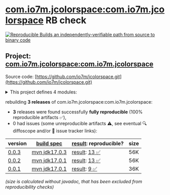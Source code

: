 [com.io7m.jcolorspace:com.io7m.jcolorspace](https://central.sonatype.com/artifact/com.io7m.jcolorspace/com.io7m.jcolorspace/versions) RB check
=======

[![Reproducible Builds](https://reproducible-builds.org/images/logos/rb.svg) an independently-verifiable path from source to binary code](https://reproducible-builds.org/)

## Project: [com.io7m.jcolorspace:com.io7m.jcolorspace](https://central.sonatype.com/artifact/com.io7m.jcolorspace/com.io7m.jcolorspace/versions)

Source code: [https://github.com/io7m/jcolorspace.git](https://github.com/io7m/jcolorspace.git)

<details><summary>This project defines 4 modules:</summary>

* [com.io7m.jcolorspace:com.io7m.jcolorspace](https://central.sonatype.com/artifact/com.io7m.jcolorspace/com.io7m.jcolorspace/0.0.3)
* [com.io7m.jcolorspace:com.io7m.jcolorspace.core](https://central.sonatype.com/artifact/com.io7m.jcolorspace/com.io7m.jcolorspace.core/0.0.3)
* [com.io7m.jcolorspace:com.io7m.jcolorspace.demo](https://central.sonatype.com/artifact/com.io7m.jcolorspace/com.io7m.jcolorspace.demo/0.0.3)
* [com.io7m.jcolorspace:com.io7m.jcolorspace.tests](https://central.sonatype.com/artifact/com.io7m.jcolorspace/com.io7m.jcolorspace.tests/0.0.3)
</details>

rebuilding **3 releases** of com.io7m.jcolorspace:com.io7m.jcolorspace:
- **3** releases were found successfully **fully reproducible** (100% reproducible artifacts :white_check_mark:),
- 0 had issues (some unreproducible artifacts :warning:, see eventual :mag: diffoscope and/or :memo: issue tracker links):

| version | [build spec](/BUILDSPEC.md) | [result](https://reproducible-builds.org/docs/jvm/): reproducible? | size |
| -- | --------- | ------ | -- |
| [0.0.3](https://central.sonatype.com/artifact/com.io7m.jcolorspace/com.io7m.jcolorspace/0.0.3/pom) | [mvn jdk17.0.3](com.io7m.jcolorspace-0.0.3.buildspec) | [result](com.io7m.jcolorspace-0.0.3.buildinfo): [13 :white_check_mark: ](com.io7m.jcolorspace-0.0.3.buildcompare) | 56K |
| [0.0.2](https://central.sonatype.com/artifact/com.io7m.jcolorspace/com.io7m.jcolorspace/0.0.2/pom) | [mvn jdk17.0.1](com.io7m.jcolorspace-0.0.2.buildspec) | [result](com.io7m.jcolorspace-0.0.2.buildinfo): [13 :white_check_mark: ](com.io7m.jcolorspace-0.0.2.buildcompare) | 56K |
| [0.0.1](https://central.sonatype.com/artifact/com.io7m.jcolorspace/com.io7m.jcolorspace/0.0.1/pom) | [mvn jdk17.0.1](com.io7m.jcolorspace-0.0.1.buildspec) | [result](com.io7m.jcolorspace-0.0.1.buildinfo): [9 :white_check_mark: ](com.io7m.jcolorspace-0.0.1.buildcompare) | 36K |

<i>(size is calculated without javadoc, that has been excluded from reproducibility checks)</i>
